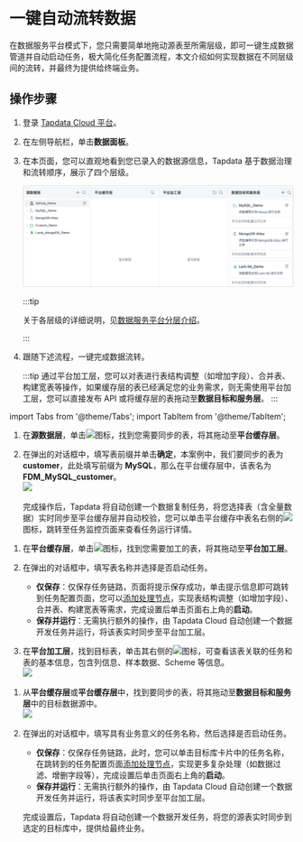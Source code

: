 # 一键自动流转数据

在数据服务平台模式下，您只需要简单地拖动源表至所需层级，即可一键生成数据管道并自动启动任务，极大简化任务配置流程，本文介绍如何实现数据在不同层级间的流转，并最终为提供给终端业务。

## 操作步骤

1. 登录 [Tapdata Cloud 平台](https://cloud.tapdata.net/console/v3/)。

2. 在左侧导航栏，单击**数据面板**。

3. 在本页面，您可以直观地看到您已录入的数据源信息，Tapdata 基于数据治理和流转顺序，展示了四个层级。

   ![数据服务平台页面](../../../images/view_daas_dashboard.png)

   :::tip

   关于各层级的详细说明，见[数据服务平台分层介绍](enable-daas-mode.md)。

   :::

4. 跟随下述流程，一键完成数据流转。

   :::tip
   通过平台加工层，您可以对表进行表结构调整（如增加字段）、合并表、构建宽表等操作，如果缓存层的表已经满足您的业务需求，则无需使用平台加工层，您可以直接发布 API 或将缓存层的表拖动至**数据目标和服务层**。
   :::

import Tabs from '@theme/Tabs';
import TabItem from '@theme/TabItem';

<Tabs className="unique-tabs">
    <TabItem value="cache" label="流转至平台缓存层" default>
    <ol>
    <li>在<b>源数据层</b>，单击<img src='/img/search_icon.png'></img>图标，找到您需要同步的表，将其拖动至<b>平台缓存层</b>。</li>
    <p></p>
    <li>在弹出的对话框中，填写表前缀并单击<b>确定</b>，本案例中，我们要同步的表为 <b>customer</b>，此处填写前缀为 <b>MySQL</b>，那么在平台缓存层中，该表名为 <b>FDM_MySQL_customer</b>。</li>
    <img src='/img/create_cache_task.gif'></img>
    <p>完成操作后，Tapdata 将自动创建一个数据复制任务，将您选择表（含全量数据）实时同步至平台缓存层并自动校验，您可以单击平台缓存中表名右侧的<img src='/img/detail_icon.png'></img>图标，跳转至任务监控页面来查看任务运行详情。</p>
    </ol>
   </TabItem>
   <TabItem value="curated" label="流转至平台加工层">
    <ol>
    <li>在<b>平台缓存层</b>，单击<img src='/img/search_icon.png'></img>图标，找到您需要加工的表，将其拖动至<b>平台加工层</b>。</li>
    <p></p>
    <li>在弹出的对话框中，填写表名称并选择是否启动任务。
    <p></p>
    <ul>
    <li><b>仅保存</b>：仅保存任务链路，页面将提示保存成功，单击提示信息即可跳转到任务配置页面，您可以<a href="../../data-development/process-node">添加处理节点</a>，实现表结构调整（如增加字段）、合并表、构建宽表等需求，完成设置后单击页面右上角的<b>启动</b>。
    </li>
    <li><b>保存并运行</b>：无需执行额外的操作，由 Tapdata Cloud 自动创建一个数据开发任务并运行，将该表实时同步至平台加工层。
    </li>
    </ul></li>
    <p></p>
    <li>在<b>平台加工层</b>，找到目标表，单击其右侧的<img src='/img/detail_icon.png'></img>图标，可查看该表关联的任务和表的基本信息，包含列信息、样本数据、Scheme 等信息。</li>
    <img src='/img/view_curated_task.png'></img>
    </ol>
   </TabItem>
   <TabItem value="target" label="流转至数据目标和服务层">
    <ol>
    <li>从<b>平台缓存层</b>或<b>平台缓存层</b>中，找到要同步的表，将其拖动至<b>数据目标和服务层</b>中的目标数据源中。</li>
    <img src='/img/analyze_customer.gif'></img>
    <p></p>
    <li>在弹出的对话框中，填写具有业务意义的任务名称，然后选择是否启动任务。
    <p></p>
    <ul>
    <li><b>仅保存</b>：仅保存任务链路，此时，您可以单击目标库卡片中的任务名称，在跳转到的任务配置页面<a href="../../data-development/process-node">添加处理节点</a>，实现更多复杂处理（如数据过滤、增删字段等），完成设置后单击页面右上角的<b>启动</b>。
    </li>
    <li><b>保存并运行</b>：无需执行额外的操作，由 Tapdata Cloud 自动创建一个数据开发任务并运行，将该表实时同步至平台加工层。
    </li>
    </ul>
    </li>
    <p></p>
    <p>完成设置后，Tapdata 将自动创建一个数据开发任务，将您的源表实时同步到选定的目标库中，提供给最终业务。</p>
    </ol>
   </TabItem>
  </Tabs>